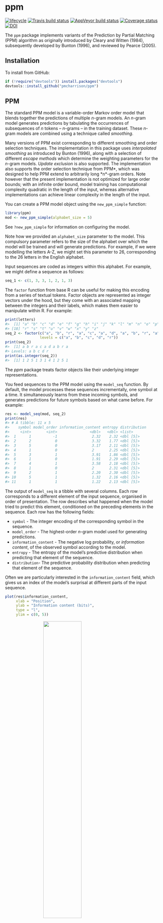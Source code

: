 
<!-- README.md is generated from README.Rmd. Please edit that file -->

# ppm

[![lifecycle](https://img.shields.io/badge/lifecycle-maturing-blue.svg)](https://www.tidyverse.org/lifecycle/#maturing)
[![Travis build
status](https://travis-ci.org/pmcharrison/ppm.svg?branch=master)](https://travis-ci.org/pmcharrison/ppm)
[![AppVeyor build
status](https://ci.appveyor.com/api/projects/status/github/pmcharrison/ppm?branch=master&svg=true)](https://ci.appveyor.com/project/pmcharrison/ppm)
[![Coverage
status](https://coveralls.io/repos/github/pmcharrison/ppm/badge.svg)](https://coveralls.io/r/pmcharrison/ppm?branch=master)
[![DOI](https://zenodo.org/badge/DOI/10.5281/zenodo.2620414.svg)](https://doi.org/10.5281/zenodo.2620414)

The `ppm` package implements variants of the Prediction by Partial
Matching (PPM) algorithm as originally introduced by Cleary and Witten
(1984), subsequently developed by Bunton (1996), and reviewed by Pearce
(2005).

## Installation

To install from GitHub:

``` r
if (!require("devtools")) install.packages("devtools")
devtools::install_github("pmcharrison/ppm")
```

## PPM

The standard PPM model is a variable-order Markov order model that
blends together the predictions of multiple *n*-gram models. An *n*-gram
model generates predictions by tabulating the occurrences of
subsequences of *n* tokens – *n*-grams – in the training dataset. These
*n*-gram models are combined using a technique called *smoothing*.

Many versions of PPM exist corresponding to different smoothing and
order selection techniques. The implementation in this package uses
*interpolated smoothing* as introduced by Bunton (1996), along with a
selection of different *escape methods* which determine the weighting
parameters for the *n*-gram models. *Update exclusion* is also
supported. The implementation also supports the order selection
technique from PPM*, which was designed to help PPM extend to
arbitrarily long *n\*-gram orders. Note however that the present
implementation is not optimized for large order bounds; with an infinite
order bound, model training has computational complexity quadratic in
the length of the input, whereas alternative implementations can achieve
linear complexity in the length of the input.

You can create a PPM model object using the `new_ppm_simple` function:

``` r
library(ppm)
mod <- new_ppm_simple(alphabet_size = 5)
```

See `?new_ppm_simple` for information on configuring the model.

Note how we provided an `alphabet_size` parameter to the model. This
compulsory parameter refers to the size of the alphabet over which the
model will be trained and will generate predictions. For example, if we
were modelling the letters A-Z, we might set this parameter to 26,
corresponding to the 26 letters in the English alphabet.

Input sequences are coded as integers within this alphabet. For example,
we might define a sequence as follows:

``` r
seq_1 <- c(1, 3, 3, 1, 2, 1, 3)
```

The `factor` function from base R can be useful for making this encoding
from a series of textual tokens. Factor objects are represented as
integer vectors under the hood, but they come with an associated mapping
between the integers and their labels, which makes them easier to
manipulate within R. For example:

``` r
print(letters)
#>  [1] "a" "b" "c" "d" "e" "f" "g" "h" "i" "j" "k" "l" "m" "n" "o" "p" "q"
#> [18] "r" "s" "t" "u" "v" "w" "x" "y" "z"
seq_2 <- factor(c("a", "b", "r", "a", "c", "a", "d", "a", "b", "r", "a"),
                levels = c("a", "b", "c", "d", "r"))
print(seq_2)
#>  [1] a b r a c a d a b r a
#> Levels: a b c d r
print(as.integer(seq_2))
#>  [1] 1 2 5 1 3 1 4 1 2 5 1
```

The *ppm* package treats factor objects like their underlying integer
representations.

You feed sequences to the PPM model using the `model_seq` function. By
default, the model processes these sequences incrementally, one symbol
at a time. It simultaneously learns from these incoming symbols, and
generates predictions for future symbols based on what came before. For
example:

``` r
res <- model_seq(mod, seq_2)
print(res)
#> # A tibble: 11 x 5
#>    symbol model_order information_content entropy distribution
#>     <int>       <int>               <dbl>   <dbl> <list>      
#>  1      1          -1                2.32    2.32 <dbl [5]>   
#>  2      2           0                3.32    1.77 <dbl [5]>   
#>  3      5           0                3.17    2.11 <dbl [5]>   
#>  4      1           0                2       2.25 <dbl [5]>   
#>  5      3           1                3.91    1.86 <dbl [5]>   
#>  6      1           0                1.91    2.29 <dbl [5]>   
#>  7      4           1                3.58    2.18 <dbl [5]>   
#>  8      1           0                2       2.31 <dbl [5]>   
#>  9      2           1                2.20    2.30 <dbl [5]>   
#> 10      5           1                1.32    2.16 <dbl [5]>   
#> 11      1           1                1.22    2.13 <dbl [5]>
```

The output of `model_seq` is a tibble with several columns. Each row
corresponds to a different element of the input sequence, organised in
order of presentation. The row describes what happened when the model
tried to predict this element, conditioned on the preceding elements in
the sequence. Each row has the following fields:

  - `symbol` - The integer encoding of the corresponding symbol in the
    sequence.
  - `model_order` - The highest-order *n*-gram model used for generating
    predictions.
  - `information_content` - The negative log probability, or
    *information content*, of the observed symbol according to the
    model.
  - `entropy` - The entropy of the model’s predictive distribution when
    predicting that element of the sequence.
  - `distribution`- The predictive probability distribution when
    predicting that element of the sequence.

Often we are particularly interested in the `information_content` field,
which gives us an index of the model’s surprisal at different parts of
the input sequence.

``` r
plot(res$information_content,
     xlab = "Position",
     ylab = "Information content (bits)",
     type = "l", 
     ylim = c(0, 5))
```

<img src="man/figures/README-unnamed-chunk-5-1.png" width="50%" style="display: block; margin: auto;" />

The `model_seq` function changes the input PPM model object, even the
absence of the assignment operator `<-`. Typically, the PPM model will
have been updated with the contents of the training sequence. If we
present the same sequence again, it should prove to be much more
predictable (red line):

``` r
res_2 <- model_seq(mod, seq_2)
plot(res$information_content,
     xlab = "Position",
     ylab = "Information content (bits)",
     type = "l", 
     ylim = c(0, 5))
points(res_2$information_content,
       type = "l", col = "red")
```

<img src="man/figures/README-unnamed-chunk-6-1.png" width="50%" style="display: block; margin: auto;" />

## PPM-Decay

The original PPM algorithm has a perfect memory, and weights all
historic observations equally when generating predictions. The PPM-Decay
modifies this behaviour, introducing a customisable memory decay kernel
that determines the weight of historic observations as a function of the
time and number of events observed since the original event. For
example, a decay kernel for modelling auditory prediction might resemble
the
following:

<img src="man/figures/example-decay-kernel.png" width="50%" style="display: block; margin: auto;" />

In its most general form (illustrated above), the decay kernel comprises
three phases:

  - A buffer phase (yellow);
  - A short-term memory phase (red);
  - A long-term memory phase (blue).

The parameters for these different phases, in particular durations and
relative weights, are customisable. Each phase can be disabled
separately to produce simpler families of decay kernels. For example,
the default parameters define a one-stage exponential decay kernel;
adding a buffer phase and retrieval noise produces the two-stage decay
kernel in Harrison et al. (2019).

The `new_ppm_decay` function is used to create a new PPM-Decay model. It
works in a similar way to `new_ppm_simple`, described above for PPM
models. The function has many customisable parameters (see
`?new_ppm_decay`) that support the specification of various kinds of
decay kernels, including single-stage exponential decays, two-stage
exponential decays, exponential decays with non-zero asymptotes, and
kernels combining a flat buffer period with subsequent exponential
decays.

``` r
mod_decay <- new_ppm_decay(alphabet_size = 5, ltm_half_life = 2)
```

When modelling a sequence with a PPM-Decay model, you need to specify
both the sequence itself and a numeric vector corresponding to the
timepoints of the symbol observations.

``` r
seq_2_time <- seq_along(seq_2)
print(seq_2_time)
#>  [1]  1  2  3  4  5  6  7  8  9 10 11

res_3 <- model_seq(mod_decay, 
                   seq_2,
                   time = seq_2_time)

plot(res$information_content,
     xlab = "Position",
     ylab = "Information content (bits)",
     type = "l", 
     ylim = c(0, 5))
points(res_3$information_content,
       type = "l", col = "blue")
```

<img src="man/figures/README-unnamed-chunk-9-1.png" width="50%" style="display: block; margin: auto;" />

Here the original PPM output is plotted in black, the PPM-Decay model in
blue.

## References

<div id="refs" class="references">

<div id="ref-Bunton1996">

Bunton, Suzanne. 1996. “On-line stochastic processes in data
compression.” PhD dissertation, Seattle, WA: University of Washington.

</div>

<div id="ref-Cleary1984">

Cleary, John G., and Ian H. Witten. 1984. “Data compression using
adaptive coding and partial string matching.” *IEEE Transactions on
Communications* 32 (4): 396–402.
<https://doi.org/10.1109/TCOM.1984.1096090>.

</div>

<div id="ref-Harrison2019">

Harrison, Peter M. C., Roberta Bianco, Maria Chait, and Marcus T.
Pearce. 2019. “Modeling Memory Constraints in Auditory Pattern Detection
with PPM-Decay.” *Working Paper*.

</div>

<div id="ref-Pearce2005">

Pearce, Marcus T. 2005. “The construction and evaluation of statistical
models of melodic structure in music perception and composition.” PhD
thesis, London, UK: City University.

</div>

</div>
